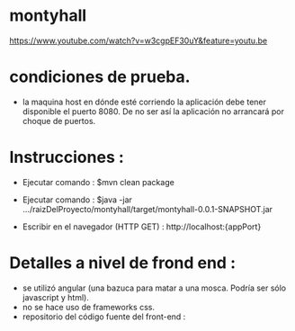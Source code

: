 # montyhall
https://www.youtube.com/watch?v=w3cgpEF30uY&feature=youtu.be

# condiciones de prueba.

- la maquina host en dónde esté corriendo la aplicación debe tener disponible el puerto 8080. De no ser así la aplicación no arrancará por choque de puertos.

# Instrucciones : 

- Ejecutar comando : $mvn clean package

- Ejecutar comando : $java -jar  .../raizDelProyecto/montyhall/target/montyhall-0.0.1-SNAPSHOT.jar

- Escribir en el navegador (HTTP GET) : http://localhost:{appPort}

# Detalles a nivel de frond end :

- se utilizó angular (una bazuca para matar a una mosca. Podría ser sólo javascript y html).
- no se hace uso de frameworks css.
- repositorio del código fuente del front-end : 
